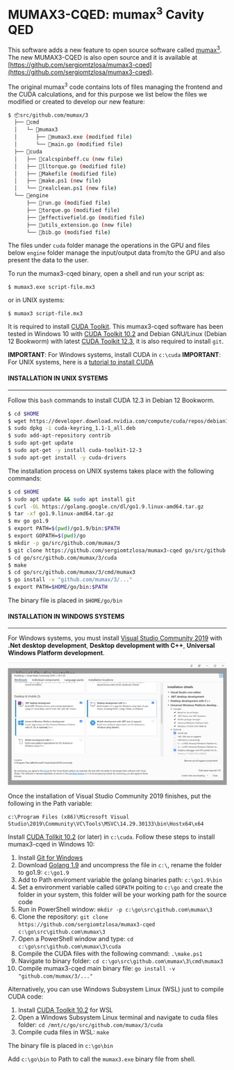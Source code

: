 # MUMAX3-CQED: mumax<sup>3</sup> Cavity QED

This software adds a new feature to open source software called [mumax<sup>3</sup>](https://mumax.github.io/). The new MUMAX3-CQED is also open source and it is available at [https://github.com/sergiomtzlosa/mumax3-cqed](https://github.com/sergiomtzlosa/mumax3-cqed).

The original mumax<sup>3</sup> code contains lots of files managing the frontend and the CUDA calculations, and for this purpose we list below the files we modified or created to develop our new feature:

```bash
$ 📦src/github.com/mumax/3
  ├── 📂cmd
  │   └─ 📂mumax3
  │   	 ├── 📄mumax3.exe (modified file)
  │   	 └── 📄main.go (modified file)
  ├── 📂cuda
  │   ├── 📄calcspinbeff.cu (new file)
  │   ├── 📄lltorque.go (modified file)
  │   ├── 📄Makefile (modified file)
  │   ├── 📄make.ps1 (new file)
  │   └── 📄realclean.ps1 (new file)
  └── 📂engine
      ├── 📄run.go (modified file)
      ├── 📄torque.go (modified file)
      ├── 📄effectivefield.go (modified file)
      ├── 📄utils_extension.go (new file)
      └── 📄bib.go (modified file)
```

The files under `cuda` folder manage the operations in the GPU and files below `engine` folder manage the input/output data from/to the GPU and also present the data to the user.

To run the mumax3-cqed binary, open a shell and run your script as:
```console
$ mumax3.exe script-file.mx3
```
or in UNIX systems:
```console
$ mumax3 script-file.mx3
```

It is required to install [CUDA Toolkit](https://developer.nvidia.com/cuda-downloads). This mumax3-cqed software has been tested in Windows 10 with [CUDA Toolkit 10.2](https://developer.nvidia.com/cuda-10.2-download-archive) and Debian GNU/Linux (Debian 12 Bookworm) with latest [CUDA Toolkit 12.3](https://developer.nvidia.com/cuda-downloads), it is also required to install `git`.

**IMPORTANT**: For Windows systems, install CUDA in `c:\cuda`
**IMPORTANT**: For UNIX systems, here is a [tutorial to install CUDA](https://www.maketecheasier.com/install-nvidia-drivers-debian/)

#### INSTALLATION IN UNIX SYSTEMS
---------------------------------

Follow this `bash` commands to install CUDA 12.3 in Debian 12 Bookworm.

```bash
$ cd $HOME
$ wget https://developer.download.nvidia.com/compute/cuda/repos/debian12/x86_64/cuda-keyring_1.1-1_all.deb
$ sudo dpkg -i cuda-keyring_1.1-1_all.deb
$ sudo add-apt-repository contrib
$ sudo apt-get update
$ sudo apt-get -y install cuda-toolkit-12-3
$ sudo apt-get install -y cuda-drivers
```

The installation process on UNIX systems takes place with the following commands:

```bash
$ cd $HOME
$ sudo apt update && sudo apt install git
$ curl -OL https://golang.google.cn/dl/go1.9.linux-amd64.tar.gz
$ tar -xf go1.9.linux-amd64.tar.gz
$ mv go go1.9
$ export PATH=$(pwd)/go1.9/bin:$PATH
$ export GOPATH=$(pwd)/go
$ mkdir -p go/src/github.com/mumax/3
$ git clone https://github.com/sergiomtzlosa/mumax3-cqed go/src/github.com/mumax/3
$ cd go/src/github.com/mumax/3/cuda    
$ make
$ cd go/src/github.com/mumax/3/cmd/mumax3
$ go install -v "github.com/mumax/3/..."
$ export PATH=$HOME/go/bin:$PATH
```

The binary file is placed in `$HOME/go/bin`

#### INSTALLATION IN WINDOWS SYSTEMS
------------------------------------

For Windows systems, you must install [Visual Studio Community 2019](https://visualstudio.microsoft.com/en/vs/older-downloads/) with **.Net desktop development**, **Desktop development with C++**, **Universal Windows Platform development**.

![vs2019-community-installer](./images/vs2019-community-installer.png)

Once the installation of Visual Studio Community 2019 finishes, put the following in the Path variable:

```text
c:\Program Files (x86)\Microsoft Visual Studio\2019\Community\VC\Tools\MSVC\14.29.30133\bin\Hostx64\x64
```

Install [CUDA Tollkit 10.2](https://developer.nvidia.com/cuda-10.2-download-archive) (or later) in `c:\cuda`. Follow these steps to install mumax3-cqed in Windows 10:

1. Install [Git for Windows](https://git-scm.com/download/win)
2. Download [Golang 1.9](https://dl.google.com/go/go1.9.windows-amd64.zip) and uncompress the file in `c:\`, rename the folder to go1.9: `c:\go1.9`
3. Add to Path enviroment variable the golang binaries path: `c:\go1.9\bin`
4. Set a environment variable called `GOPATH` poiting to `c:\go` and create the folder in your system, this folder will be your working path for the source code
5. Run in PowerShell window: `mkdir -p c:\go\src\github.com\mumax\3`
6. Clone the repository: `git clone https://github.com/sergiomtzlosa/mumax3-cqed c:\go\src\github.com\mumax\3`
7. Open a PowerShell window and type: `cd c:\go\src\github.com\mumax\3\cuda`
8. Compile the CUDA files with the following command: `.\make.ps1`
9. Navigate to binary folder: `cd c:\go\src\github.com\mumax\3\cmd\mumax3`
10. Compile mumax3-cqed main binary file: `go install -v "github.com/mumax/3/..."`

Alternatively, you can use Windows Subsystem Linux (WSL) just to compile CUDA code:

1. Install [CUDA Toolkit 10.2](https://developer.nvidia.com/cuda-10.2-download-archive) for WSL
2. Open a Windows Subsystem Linux terminal and navigate to cuda files folder: `cd /mnt/c/go/src/github.com/mumax/3/cuda`
3. Compile cuda files in WSL: `make`

The binary file is placed in `c:\go\bin`

Add `c:\go\bin` to Path to call the `mumax3.exe` binary file from shell.
